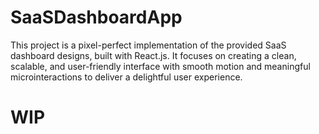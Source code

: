 # SaaSDashboardApp

This project is a pixel-perfect implementation of the provided SaaS dashboard designs, built with React.js. It focuses on creating a clean, scalable, and user-friendly interface with smooth motion and meaningful microinteractions to deliver a delightful user experience.

# WIP
